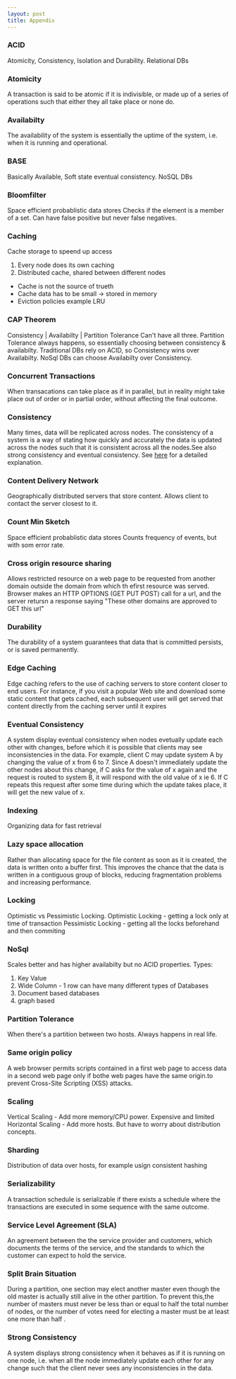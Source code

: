 ```yaml
---
layout: post
title: Appendix
---
```


### ACID 
Atomicity, Consistency, Isolation and Durability. Relational DBs

### Atomicity 
A transaction is said to be atomic if it is indivisible, or made up of a series of operations such that either they all take place or none do.

### Availabilty 
The availability of the system is essentially the uptime of the system, i.e. when it is running and operational. 

### BASE
Basically Available, Soft state eventual consistency. NoSQL DBs

### Bloomfilter
Space efficient probablistic data stores
Checks if the element is a member of a set. Can have false positive but never false negatives.

### Caching
Cache storage to speend up access
1) Every node does its own caching
2) Distributed cache, shared between different nodes

* Cache is not the source of trueth
* Cache data has to be small -> stored in memory
* Eviction policies example LRU

### CAP Theorem 
Consistency | Availabilty | Partition Tolerance
Can't have all three. Partition Tolerance always happens, so essentially choosing between consistency & availabilty.
Traditional DBs rely on ACID, so Consistency wins over Availabilty.
NoSql DBs can choose Availabilty over Consistency.

### Concurrent Transactions
When transacations can take place as if in parallel, but in reality might take place out of order or in partial order, without affecting the final outcome.

### Consistency
Many times, data will be replicated across nodes. The consistency of a system is a way of stating how quickly and accurately the data is updated across the nodes such that it is consistent across all the nodes.See also strong consistency and eventual consistency.
See [here](https://mwhittaker.github.io/consistency_in_distributed_systems/1_baseball.html) for a detailed explanation.

### Content Delivery Network
Geographically distributed servers that store content. Allows client to contact the server closest to it.

### Count Min Sketch 
Space efficient probablistic data stores
Counts frequency of events, but with som error rate.

### Cross origin resource sharing 
Allows restricted resource on a web page to be requested from another domain outside the domain from which th efirst resource was served. Browser makes an HTTP OPTIONS (GET PUT POST) call for a url, and the server retursn a response saying "These other domains are approved to GET this url"

### Durability
The durability of a system guarantees that data that is committed persists, or is saved permanently.

### Edge Caching
Edge caching refers to the use of caching servers to store content closer to end users. For instance, if you visit a popular Web site and download some static content that gets cached, each subsequent user will get served that content directly from the caching server until it expires

### Eventual Consistency
A system display eventual consistency when nodes evetually update each other with changes, before which it is possible that clients may see inconsistencies in the data. For example, client C may update system A by changing the value of x from 6 to 7. Since A doesn't immediately update the other nodes about this change, if C asks for the value of x again and the request is routed to system B, it will respond with the old value of x ie 6. If C repeats this request after some time during which the update takes place, it will get the new value of x.

### Indexing
Organizing data for fast retrieval

### Lazy space allocation
Rather than allocating space for the file content as soon as it is created, the data is written onto a buffer first. This improves the chance that the data is written in a contiguous group of blocks, reducing fragmentation problems and increasing performance. 

### Locking
Optimistic vs Pessimistic Locking.
Optimistic Locking - getting a lock only at time of transaction
Pessimistic Locking - getting all the locks beforehand and then commiting
 
### NoSql
Scales better and has higher availabilty but no ACID properties. Types:
1) Key Value
2) Wide Column - 1 row can have many different types of Databases
3) Document based databases
4) graph based

### Partition Tolerance
When there's a partition between two hosts. Always happens in real life.

### Same origin policy 
A web browser permits scripts contained in a first web page to access data in a second web page only if bothe web pages have the same origin.to prevent Cross-Site Scripting (XSS) attacks.

### Scaling
Vertical Scaling - Add more memory/CPU power. Expensive and limited
Horizontal Scaling - Add more hosts. But have to worry about distribution concepts.

### Sharding
Distribution of data over hosts, for example usign consistent hashing

### Serializability 
A transaction schedule is serializable if there exists a schedule where the transactions are executed in some sequence with the same outcome.

### Service Level Agreement (SLA)

An agreement between the the service provider and customers, which documents the terms of the service, and the standards to which the customer can expect to hold the service. 

### Split Brain Situation
During a partition, one section may elect another master even though the old master is actually still alive
in the other partition. To prevent this,the number of masters must never be less than or equal to half the 
total number of nodes, or the number of votes need for electing a master must be at least one more than half .

### Strong Consistency
A system displays strong consistency when it behaves as if it is running on one node, i.e. when all the node immediately update each other for any change such that the client never sees any inconsistencies in the data.
